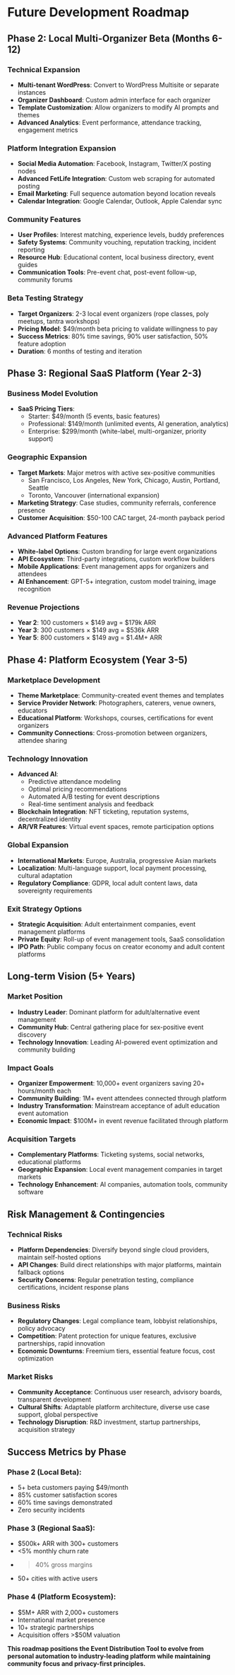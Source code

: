 # Future Development Roadmap

## Phase 2: Local Multi-Organizer Beta (Months 6-12)

### Technical Expansion
- **Multi-tenant WordPress**: Convert to WordPress Multisite or separate instances
- **Organizer Dashboard**: Custom admin interface for each organizer
- **Template Customization**: Allow organizers to modify AI prompts and themes
- **Advanced Analytics**: Event performance, attendance tracking, engagement metrics

### Platform Integration Expansion
- **Social Media Automation**: Facebook, Instagram, Twitter/X posting nodes
- **Advanced FetLife Integration**: Custom web scraping for automated posting
- **Email Marketing**: Full sequence automation beyond location reveals
- **Calendar Integration**: Google Calendar, Outlook, Apple Calendar sync

### Community Features
- **User Profiles**: Interest matching, experience levels, buddy preferences
- **Safety Systems**: Community vouching, reputation tracking, incident reporting
- **Resource Hub**: Educational content, local business directory, event guides
- **Communication Tools**: Pre-event chat, post-event follow-up, community forums

### Beta Testing Strategy
- **Target Organizers**: 2-3 local event organizers (rope classes, poly meetups, tantra workshops)
- **Pricing Model**: $49/month beta pricing to validate willingness to pay
- **Success Metrics**: 80% time savings, 90% user satisfaction, 50% feature adoption
- **Duration**: 6 months of testing and iteration

## Phase 3: Regional SaaS Platform (Year 2-3)

### Business Model Evolution
- **SaaS Pricing Tiers**:
  - Starter: $49/month (5 events, basic features)
  - Professional: $149/month (unlimited events, AI generation, analytics)
  - Enterprise: $299/month (white-label, multi-organizer, priority support)

### Geographic Expansion
- **Target Markets**: Major metros with active sex-positive communities
  - San Francisco, Los Angeles, New York, Chicago, Austin, Portland, Seattle
  - Toronto, Vancouver (international expansion)
- **Marketing Strategy**: Case studies, community referrals, conference presence
- **Customer Acquisition**: $50-100 CAC target, 24-month payback period

### Advanced Platform Features
- **White-label Options**: Custom branding for large event organizations
- **API Ecosystem**: Third-party integrations, custom workflow builders
- **Mobile Applications**: Event management apps for organizers and attendees
- **AI Enhancement**: GPT-5+ integration, custom model training, image recognition

### Revenue Projections
- **Year 2**: 100 customers × $149 avg = $179k ARR
- **Year 3**: 300 customers × $149 avg = $536k ARR  
- **Year 5**: 800 customers × $149 avg = $1.4M+ ARR

## Phase 4: Platform Ecosystem (Year 3-5)

### Marketplace Development
- **Theme Marketplace**: Community-created event themes and templates
- **Service Provider Network**: Photographers, caterers, venue owners, educators
- **Educational Platform**: Workshops, courses, certifications for event organizers
- **Community Connections**: Cross-promotion between organizers, attendee sharing

### Technology Innovation
- **Advanced AI**: 
  - Predictive attendance modeling
  - Optimal pricing recommendations  
  - Automated A/B testing for event descriptions
  - Real-time sentiment analysis and feedback
- **Blockchain Integration**: NFT ticketing, reputation systems, decentralized identity
- **AR/VR Features**: Virtual event spaces, remote participation options

### Global Expansion
- **International Markets**: Europe, Australia, progressive Asian markets
- **Localization**: Multi-language support, local payment processing, cultural adaptation
- **Regulatory Compliance**: GDPR, local adult content laws, data sovereignty requirements

### Exit Strategy Options
- **Strategic Acquisition**: Adult entertainment companies, event management platforms
- **Private Equity**: Roll-up of event management tools, SaaS consolidation
- **IPO Path**: Public company focus on creator economy and adult content platforms

## Long-term Vision (5+ Years)

### Market Position
- **Industry Leader**: Dominant platform for adult/alternative event management
- **Community Hub**: Central gathering place for sex-positive event discovery
- **Technology Innovation**: Leading AI-powered event optimization and community building

### Impact Goals
- **Organizer Empowerment**: 10,000+ event organizers saving 20+ hours/month each
- **Community Building**: 1M+ event attendees connected through platform
- **Industry Transformation**: Mainstream acceptance of adult education event automation
- **Economic Impact**: $100M+ in event revenue facilitated through platform

### Acquisition Targets
- **Complementary Platforms**: Ticketing systems, social networks, educational platforms
- **Geographic Expansion**: Local event management companies in target markets
- **Technology Enhancement**: AI companies, automation tools, community software

## Risk Management & Contingencies

### Technical Risks
- **Platform Dependencies**: Diversify beyond single cloud providers, maintain self-hosted options
- **API Changes**: Build direct relationships with major platforms, maintain fallback options
- **Security Concerns**: Regular penetration testing, compliance certifications, incident response plans

### Business Risks  
- **Regulatory Changes**: Legal compliance team, lobbyist relationships, policy advocacy
- **Competition**: Patent protection for unique features, exclusive partnerships, rapid innovation
- **Economic Downturns**: Freemium tiers, essential feature focus, cost optimization

### Market Risks
- **Community Acceptance**: Continuous user research, advisory boards, transparent development
- **Cultural Shifts**: Adaptable platform architecture, diverse use case support, global perspective
- **Technology Disruption**: R&D investment, startup partnerships, acquisition strategy

## Success Metrics by Phase

### Phase 2 (Local Beta):
- 5+ beta customers paying $49/month
- 85% customer satisfaction scores
- 60% time savings demonstrated
- Zero security incidents

### Phase 3 (Regional SaaS):
- $500k+ ARR with 300+ customers
- <5% monthly churn rate
- >40% gross margins
- 50+ cities with active users

### Phase 4 (Platform Ecosystem):
- $5M+ ARR with 2,000+ customers  
- International market presence
- 10+ strategic partnerships
- Acquisition offers >$50M valuation

**This roadmap positions the Event Distribution Tool to evolve from personal automation to industry-leading platform while maintaining community focus and privacy-first principles.**